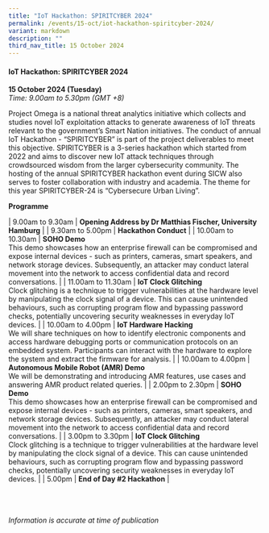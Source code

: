 ```yaml
---
title: "IoT Hackathon: SPIRITCYBER 2024"
permalink: /events/15-oct/iot-hackathon-spiritcyber-2024/
variant: markdown
description: ""
third_nav_title: 15 October 2024
---
```

#### **IoT Hackathon: SPIRITCYBER 2024**

**15 October 2024 (Tuesday)**  
*Time: 9.00am to 5.30pm (GMT +8)*

Project Omega is a national threat analytics initiative which collects and studies novel IoT exploitation attacks to generate awareness of IoT threats relevant to the government’s Smart Nation initiatives. The conduct of annual IoT Hackathon - “SPIRITCYBER” is part of the project deliverables to meet this objective. SPIRITCYBER is a 3-series hackathon which started from 2022 and aims to discover new IoT attack techniques through crowdsourced wisdom from the larger cybersecurity community. The hosting of the annual SPIRITCYBER hackathon event during SICW also serves to foster collaboration with industry and academia. The theme for this year SPIRITCYBER-24 is “Cybersecure Urban Living”.

**Programme**

| 9.00am to 9.30am     | **Opening Address by Dr Matthias Fischer, University Hamburg** |
| 9.30am to 5.00pm     | **Hackathon Conduct** |
| 10.00am to 10.30am     | **SOHO Demo**<br>This demo showcases how an enterprise firewall can be compromised and expose internal devices - such as printers, cameras, smart speakers, and network storage devices. Subsequently, an attacker may conduct lateral movement into the network to access confidential data and record conversations. |
| 11.00am to 11.30am     | **IoT Clock Glitching**<br>Clock glitching is a technique to trigger vulnerabilities at the hardware level by manipulating the clock signal of a device. This can cause unintended behaviours, such as corrupting program flow and bypassing password checks, potentially uncovering security weaknesses in everyday IoT devices. |
| 10.00am to 4.00pm     | **IoT Hardware Hacking**<br>We will share techniques on how to identify electronic components and access hardware debugging ports or communication protocols on an embedded system. Participants can interact with the hardware to explore the system and extract the firmware for analysis. |
| 10.00am to 4.00pm     | **Autonomous Mobile Robot (AMR) Demo**<br>We will be demonstrating and introducing AMR features, use cases and answering AMR product related queries. |
| 2.00pm to 2.30pm     | **SOHO Demo**<br>This demo showcases how an enterprise firewall can be compromised and expose internal devices - such as printers, cameras, smart speakers, and network storage devices. Subsequently, an attacker may conduct lateral movement into the network to access confidential data and record conversations. |
| 3.00pm to 3.30pm     | **IoT Clock Glitching**<br>Clock glitching is a technique to trigger vulnerabilities at the hardware level by manipulating the clock signal of a device. This can cause unintended behaviours, such as corrupting program flow and bypassing password checks, potentially uncovering security weaknesses in everyday IoT devices. |
| 5.00pm     | **End of Day #2 Hackathon** |



<br><br><br>
*Information is accurate at time of publication*
